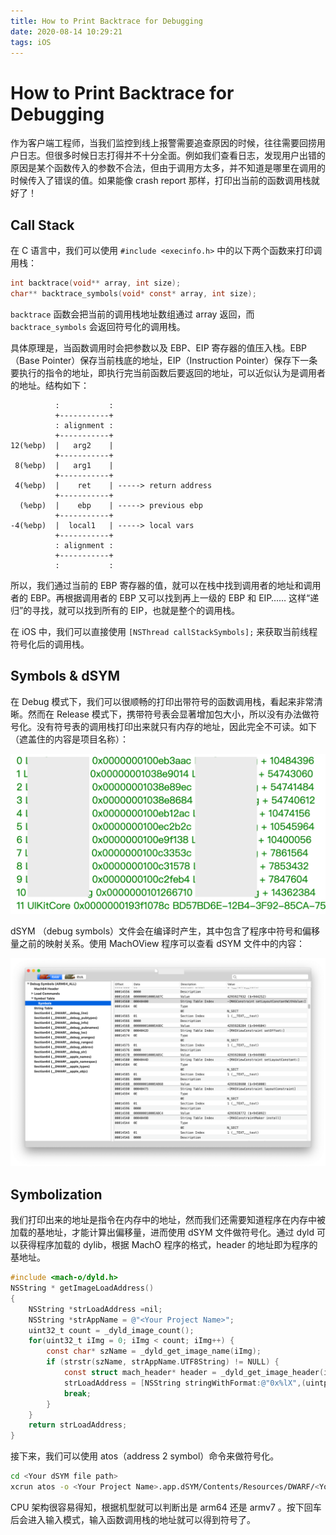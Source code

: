 ```yaml
---
title: How to Print Backtrace for Debugging
date: 2020-08-14 10:29:21
tags: iOS
---
```


# How to Print Backtrace for Debugging

作为客户端工程师，当我们监控到线上报警需要追查原因的时候，往往需要回捞用户日志。但很多时候日志打得并不十分全面。例如我们查看日志，发现用户出错的原因是某个函数传入的参数不合法，但由于调用方太多，并不知道是哪里在调用的时候传入了错误的值。如果能像 crash report 那样，打印出当前的函数调用栈就好了！

## Call Stack

在 C 语言中，我们可以使用 `#include <execinfo.h>` 中的以下两个函数来打印调用栈：

```c
int backtrace(void** array, int size);
char** backtrace_symbols(void* const* array, int size);
```

`backtrace` 函数会把当前的调用栈地址数组通过 array 返回，而 `backtrace_symbols` 会返回符号化的调用栈。

具体原理是，当函数调用时会把参数以及 EBP、EIP 寄存器的值压入栈。EBP（Base Pointer）保存当前栈底的地址，EIP（Instruction Pointer）保存下一条要执行的指令的地址，即执行完当前函数后要返回的地址，可以近似认为是调用者的地址。结构如下：

```
          :           :
          +-----------+
          : alignment :
          +-----------+
12(%ebp)  |   arg2    |
          +-----------+
 8(%ebp)  |   arg1    |
          +-----------+
 4(%ebp)  |    ret    | -----> return address
          +-----------+
  (%ebp)  |    ebp    | -----> previous ebp
          +-----------+
-4(%ebp)  |  local1   | -----> local vars
          +-----------+
          : alignment :
          +-----------+
          :           :
```

所以，我们通过当前的 EBP 寄存器的值，就可以在栈中找到调用者的地址和调用者的 EBP。再根据调用者的 EBP 又可以找到再上一级的 EBP 和 EIP…… 这样“递归”的寻找，就可以找到所有的 EIP，也就是整个的调用栈。

在 iOS 中，我们可以直接使用 `[NSThread callStackSymbols];` 来获取当前线程符号化后的调用栈。

## Symbols & dSYM

在 Debug 模式下，我们可以很顺畅的打印出带符号的函数调用栈，看起来非常清晰。然而在 Release 模式下，携带符号表会显著增加包大小，所以没有办法做符号化。没有符号表的调用栈打印出来就只有内存的地址，因此完全不可读。如下（遮盖住的内容是项目名称）：

<img src="/img/backtrace-ios/callstack.png" alt="callstack" style="zoom:50%;" />

dSYM （debug symbols）文件会在编译时产生，其中包含了程序中符号和偏移量之前的映射关系。使用 MachOView 程序可以查看 dSYM 文件中的内容：

<img src="/img/backtrace-ios/dSYM.png" alt="dSYM" style="zoom:50%;" />

## Symbolization

我们打印出来的地址是指令在内存中的地址，然而我们还需要知道程序在内存中被加载的基地址，才能计算出偏移量，进而使用 dSYM 文件做符号化。通过 dyld 可以获得程序加载的 dylib，根据 MachO 程序的格式，header 的地址即为程序的基地址。

```objective-c
#include <mach-o/dyld.h>
NSString * getImageLoadAddress()
{
    NSString *strLoadAddress =nil;
    NSString *strAppName = @"<Your Project Name>";
    uint32_t count = _dyld_image_count();
    for(uint32_t iImg = 0; iImg < count; iImg++) {
        const char* szName = _dyld_get_image_name(iImg);
        if (strstr(szName, strAppName.UTF8String) != NULL) {
            const struct mach_header* header = _dyld_get_image_header(iImg);
            strLoadAddress = [NSString stringWithFormat:@"0x%lX",(uintptr_t)header];
            break;
        }
    }
    return strLoadAddress;
}
```

接下来，我们可以使用 atos（address 2 symbol）命令来做符号化。

```bash
cd <Your dSYM file path>
xcrun atos -o <Your Project Name>.app.dSYM/Contents/Resources/DWARF/<Your Project Name> -l <Base Address> -arch <Arch>
```

CPU 架构很容易得知，根据机型就可以判断出是 arm64 还是 armv7 。按下回车后会进入输入模式，输入函数调用栈的地址就可以得到符号了。